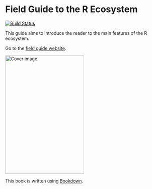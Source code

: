 # Field Guide to the R Ecosystem

[![Build Status](https://travis-ci.org/sellorm/field-guide-to-the-r-ecosystem.svg?branch=master)](https://travis-ci.org/sellorm/field-guide-to-the-r-ecosystem)

This guide aims to introduce the reader to the main features of the R ecosystem.

Go to the [field guide website](http://fg2re.sellorm.com).

<img src="https://raw.githubusercontent.com/sellorm/field-guide-to-the-r-ecosystem/master/cover.png" width="250" height="375" alt="Cover image" />

This book is written using [Bookdown](https://github.com/rstudio/bookdown).
